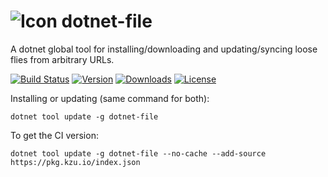 ![Icon](https://raw.github.com/kzu/dotnet-config/master/docs/img/icon-32.png) dotnet-file
============

A dotnet global tool for installing/downloading and updating/syncing loose flies from arbitrary URLs.

[![Build Status](https://dev.azure.com/kzu/oss/_apis/build/status/dotnet-file?branchName=master)](https://dev.azure.com/kzu/oss/_build/latest?definitionId=33&branchName=master)
[![Version](https://img.shields.io/nuget/vpre/dotnet-file.svg)](https://www.nuget.org/dotnet-file/dotnet-file)
[![Downloads](https://img.shields.io/nuget/dt/dotnet-file.svg)](https://www.nuget.org/packages/dotnet-file)
[![License](https://img.shields.io/github/license/kzu/dotnet-file.svg?color=blue)](https://github.com/kzu/dotnet-file/blob/master/LICENSE)

Installing or updating (same command for both):

```
dotnet tool update -g dotnet-file
```

To get the CI version:

```
dotnet tool update -g dotnet-file --no-cache --add-source https://pkg.kzu.io/index.json
```
